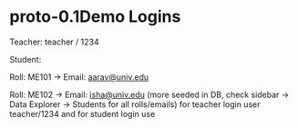 # proto-0.1Demo Logins

Teacher: teacher / 1234

Student:

Roll: ME101 → Email: aarav@univ.edu

Roll: ME102 → Email: isha@univ.edu
(more seeded in DB, check sidebar → Data Explorer → Students for all rolls/emails)
for teacher login user teacher/1234 and for student login use 

